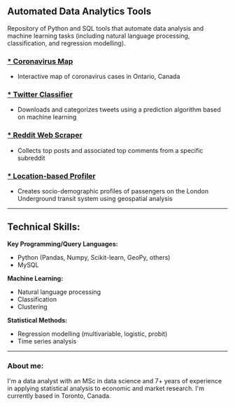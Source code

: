 ## Automated Data Analytics Tools

Repository of Python and SQL tools that automate data analysis and machine learning tasks (including natural language processing, classification, and regression modelling).

### <a href="https://chandana.ca/coronamap/" target="_blank">* Coronavirus Map</a>
* Interactive map of coronavirus cases in Ontario, Canada

### <a href="https://github.com/chandana-karunaratne/Twitter-Classifier" target="_blank">* Twitter Classifier</a>
* Downloads and categorizes tweets using a prediction algorithm based on machine learning

### <a href="https://github.com/chandana-karunaratne/Reddit-Scraper" target="_blank">* Reddit Web Scraper</a>
* Collects top posts and associated top comments from a specific subreddit

### <a href="https://github.com/chandana-karunaratne/TfL_Passenger_Profiles" target="_blank">* Location-based Profiler</a>
* Creates socio-demographic profiles of passengers on the London Underground transit system using geospatial analysis

---

## Technical Skills:

**Key Programming/Query Languages:** 
* Python (Pandas, Numpy, Scikit-learn, GeoPy, others)
* MySQL

**Machine Learning:** 
* Natural language processing
* Classification
* Clustering

**Statistical Methods:** 
* Regression modelling (multivariable, logistic, probit) 
* Time series analysis

---

### About me: <br> 
I'm a data analyst with an MSc in data science and 7+ years of experience in applying statistical analysis to economic and market research. I'm currently based in Toronto, Canada.
